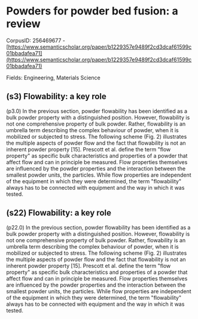 # Powders for powder bed fusion: a review

CorpusID: 256469677 - [https://www.semanticscholar.org/paper/b1229357e9489f2cd3dcaf61599c01bbadafea71](https://www.semanticscholar.org/paper/b1229357e9489f2cd3dcaf61599c01bbadafea71)

Fields: Engineering, Materials Science

## (s3) Flowability: a key role
(p3.0) In the previous section, powder flowability has been identified as a bulk powder property with a distinguished position. However, flowability is not one comprehensive property of bulk powder. Rather, flowability is an umbrella term describing the complex behaviour of powder, when it is mobilized or subjected to stress. The following scheme (Fig. 2) illustrates the multiple aspects of powder flow and the fact that flowability is not an inherent powder property [15]. Prescott et al. define the term "flow property" as specific bulk characteristics and properties of a powder that affect flow and can in principle be measured. Flow properties themselves are influenced by the powder properties and the interaction between the smallest powder units, the particles. While flow properties are independent of the equipment in which they were determined, the term "flowability" always has to be connected with equipment and the way in which it was tested.
## (s22) Flowability: a key role
(p22.0) In the previous section, powder flowability has been identified as a bulk powder property with a distinguished position. However, flowability is not one comprehensive property of bulk powder. Rather, flowability is an umbrella term describing the complex behaviour of powder, when it is mobilized or subjected to stress. The following scheme (Fig. 2) illustrates the multiple aspects of powder flow and the fact that flowability is not an inherent powder property [15]. Prescott et al. define the term "flow property" as specific bulk characteristics and properties of a powder that affect flow and can in principle be measured. Flow properties themselves are influenced by the powder properties and the interaction between the smallest powder units, the particles. While flow properties are independent of the equipment in which they were determined, the term "flowability" always has to be connected with equipment and the way in which it was tested.
